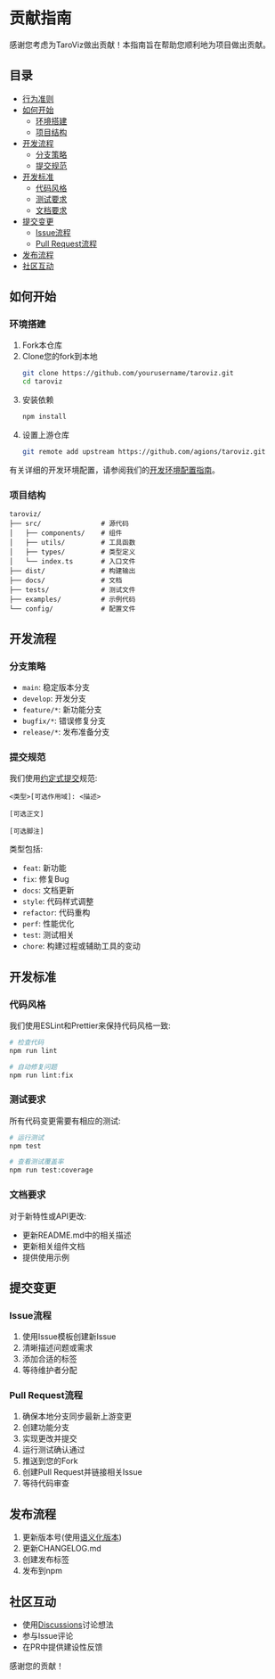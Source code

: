 # 贡献指南

感谢您考虑为TaroViz做出贡献！本指南旨在帮助您顺利地为项目做出贡献。

## 目录

- [行为准则](#行为准则)
- [如何开始](#如何开始)
  - [环境搭建](#环境搭建)
  - [项目结构](#项目结构)
- [开发流程](#开发流程)
  - [分支策略](#分支策略)
  - [提交规范](#提交规范)
- [开发标准](#开发标准)
  - [代码风格](#代码风格)
  - [测试要求](#测试要求)
  - [文档要求](#文档要求)
- [提交变更](#提交变更)
  - [Issue流程](#issue流程)
  - [Pull Request流程](#pull-request流程)
- [发布流程](#发布流程)
- [社区互动](#社区互动)


## 如何开始

### 环境搭建

1. Fork本仓库
2. Clone您的fork到本地
   ```bash
   git clone https://github.com/yourusername/taroviz.git
   cd taroviz
   ```
3. 安装依赖
   ```bash
   npm install
   ```
4. 设置上游仓库
   ```bash
   git remote add upstream https://github.com/agions/taroviz.git
   ```

有关详细的开发环境配置，请参阅我们的[开发环境配置指南](docs/DEVELOPMENT.md)。

### 项目结构

```
taroviz/
├── src/               # 源代码
│   ├── components/    # 组件
│   ├── utils/         # 工具函数
│   ├── types/         # 类型定义
│   └── index.ts       # 入口文件
├── dist/              # 构建输出
├── docs/              # 文档
├── tests/             # 测试文件
├── examples/          # 示例代码
└── config/            # 配置文件
```

## 开发流程

### 分支策略

- `main`: 稳定版本分支
- `develop`: 开发分支
- `feature/*`: 新功能分支
- `bugfix/*`: 错误修复分支
- `release/*`: 发布准备分支

### 提交规范

我们使用[约定式提交](https://www.conventionalcommits.org/)规范:

```
<类型>[可选作用域]: <描述>

[可选正文]

[可选脚注]
```

类型包括:
- `feat`: 新功能
- `fix`: 修复Bug
- `docs`: 文档更新
- `style`: 代码样式调整
- `refactor`: 代码重构
- `perf`: 性能优化
- `test`: 测试相关
- `chore`: 构建过程或辅助工具的变动

## 开发标准

### 代码风格

我们使用ESLint和Prettier来保持代码风格一致:

```bash
# 检查代码
npm run lint

# 自动修复问题
npm run lint:fix
```

### 测试要求

所有代码变更需要有相应的测试:

```bash
# 运行测试
npm test

# 查看测试覆盖率
npm run test:coverage
```

### 文档要求

对于新特性或API更改:
- 更新README.md中的相关描述
- 更新相关组件文档
- 提供使用示例

## 提交变更

### Issue流程

1. 使用Issue模板创建新Issue
2. 清晰描述问题或需求
3. 添加合适的标签
4. 等待维护者分配

### Pull Request流程

1. 确保本地分支同步最新上游变更
2. 创建功能分支
3. 实现更改并提交
4. 运行测试确认通过
5. 推送到您的Fork
6. 创建Pull Request并链接相关Issue
7. 等待代码审查

## 发布流程

1. 更新版本号(使用[语义化版本](https://semver.org/))
2. 更新CHANGELOG.md
3. 创建发布标签
4. 发布到npm

## 社区互动

- 使用[Discussions](https://github.com/agions/taroviz/discussions)讨论想法
- 参与Issue评论
- 在PR中提供建设性反馈

感谢您的贡献！
